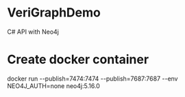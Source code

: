 # VeriGraphDemo
C# API with Neo4j

# Create docker container
docker run --publish=7474:7474 --publish=7687:7687 --env NEO4J_AUTH=none neo4j:5.16.0
